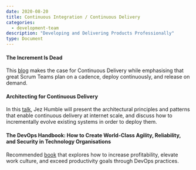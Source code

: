 ```yaml
---
date: 2020-08-20
title: Continuous Integration / Continuous Delivery
categories:
  - development-team
description: "Developing and Delivering Products Professionally"
type: Document
---
```

#### The Increment Is Dead
This [blog](https://www.scrum.org/resources/blog/increment-dead) makes the case for Continuous Delivery while emphasising that great Scrum Teams plan on a cadence, deploy continuously, and release on demand.

#### Architecting for Continuous Delivery
In this [talk](https://youtu.be/_wnd-eyPoMo), Jez Humble will present the architectural principles and patterns that enable continuous delivery at internet scale, and discuss how to incrementally evolve existing systems in order to deploy them.

#### The DevOps Handbook: How to Create World-Class Agility, Reliability, and Security in Technology Organisations
Recommended [book](https://itrevolution.com/book/the-devops-handbook/) that explores how to increase profitability, elevate work culture, and exceed productivity goals through DevOps practices.
